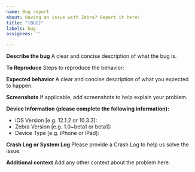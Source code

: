 ```yaml
---
name: Bug report
about: Having an issue with Zebra? Report it here!
title: "[BUG]"
labels: bug
assignees: ''

---
```


**Describe the bug**
A clear and concise description of what the bug is.

**To Reproduce**
Steps to reproduce the behavior:

**Expected behavior**
A clear and concise description of what you expected to happen.

**Screenshots**
If applicable, add screenshots to help explain your problem.

**Device Information (please complete the following information):**
 - iOS Version [e.g. 12.1.2 or 10.3.3]: 
 - Zebra Version [e.g. 1.0\~beta1 or beta1]: 
 - Device Type [e.g. iPhone or iPad]: 

**Crash Log or System Log**
Please provide a Crash Log to help us solve the issue.

**Additional context**
Add any other context about the problem here.

